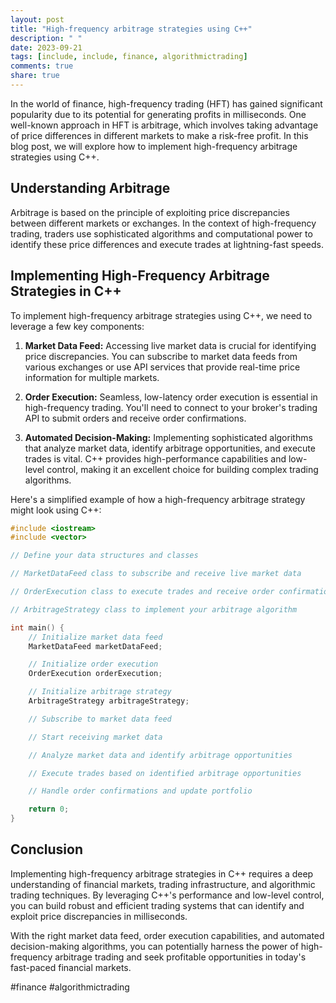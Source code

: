 ```yaml
---
layout: post
title: "High-frequency arbitrage strategies using C++"
description: " "
date: 2023-09-21
tags: [include, include, finance, algorithmictrading]
comments: true
share: true
---
```


In the world of finance, high-frequency trading (HFT) has gained significant popularity due to its potential for generating profits in milliseconds. One well-known approach in HFT is arbitrage, which involves taking advantage of price differences in different markets to make a risk-free profit. In this blog post, we will explore how to implement high-frequency arbitrage strategies using C++.

## Understanding Arbitrage

Arbitrage is based on the principle of exploiting price discrepancies between different markets or exchanges. In the context of high-frequency trading, traders use sophisticated algorithms and computational power to identify these price differences and execute trades at lightning-fast speeds.

## Implementing High-Frequency Arbitrage Strategies in C++

To implement high-frequency arbitrage strategies using C++, we need to leverage a few key components:

1. **Market Data Feed:** Accessing live market data is crucial for identifying price discrepancies. You can subscribe to market data feeds from various exchanges or use API services that provide real-time price information for multiple markets.

2. **Order Execution:** Seamless, low-latency order execution is essential in high-frequency trading. You'll need to connect to your broker's trading API to submit orders and receive order confirmations.

3. **Automated Decision-Making:** Implementing sophisticated algorithms that analyze market data, identify arbitrage opportunities, and execute trades is vital. C++ provides high-performance capabilities and low-level control, making it an excellent choice for building complex trading algorithms.

Here's a simplified example of how a high-frequency arbitrage strategy might look using C++:

```cpp
#include <iostream>
#include <vector>

// Define your data structures and classes

// MarketDataFeed class to subscribe and receive live market data

// OrderExecution class to execute trades and receive order confirmations

// ArbitrageStrategy class to implement your arbitrage algorithm

int main() {
    // Initialize market data feed
    MarketDataFeed marketDataFeed;

    // Initialize order execution
    OrderExecution orderExecution;

    // Initialize arbitrage strategy
    ArbitrageStrategy arbitrageStrategy;

    // Subscribe to market data feed

    // Start receiving market data

    // Analyze market data and identify arbitrage opportunities

    // Execute trades based on identified arbitrage opportunities

    // Handle order confirmations and update portfolio

    return 0;
}
```

## Conclusion

Implementing high-frequency arbitrage strategies in C++ requires a deep understanding of financial markets, trading infrastructure, and algorithmic trading techniques. By leveraging C++'s performance and low-level control, you can build robust and efficient trading systems that can identify and exploit price discrepancies in milliseconds.

With the right market data feed, order execution capabilities, and automated decision-making algorithms, you can potentially harness the power of high-frequency arbitrage trading and seek profitable opportunities in today's fast-paced financial markets.

#finance #algorithmictrading